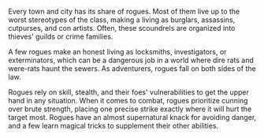 Every town and city has its share of rogues. Most of
them live up to the worst stereotypes of the class,
making a living as burglars, assassins, cutpurses, and
con artists. Often, these scoundrels are organized
into thieves' guilds or crime families.

A few rogues make an honest living as
locksmiths, investigators, or exterminators, which can
be a dangerous job in a world where dire rats and
were-rats haunt the sewers. As adventurers, rogues fall 
on both sides of the law.

Rogues rely on skill, stealth, and their foes'
vulnerabilities to get the upper hand in any situation.
When it comes to combat, rogues prioritize cunning
over brute strength, placing one precise strike 
exactly where it will hurt the target most. 
Rogues have an almost
supernatural knack for avoiding danger, and a few learn
magical tricks to supplement their other abilities. 



